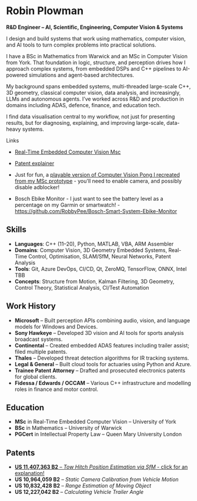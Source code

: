# Robin Plowman

**R&D Engineer – AI, Scientific, Engineering, Computer Vision & Systems**

I design and build systems that work using mathematics, computer vision, and AI tools to turn complex problems into practical solutions.

I have a BSc in Mathematics from Warwick and an MSc in Computer Vision from York. That foundation in logic, structure, and perception drives how I approach complex systems, from embedded DSPs and C++ pipelines to AI-powered simulations and agent-based architectures.

My background spans embedded systems, multi-threaded large-scale C++, 3D geometry, classical computer vision, data analysis, and increasingly, LLMs and autonomous agents. I’ve worked across R&D and production in domains including ADAS, defence, finance, and education tech.

I find data visualisation central to my workflow, not just for presenting results, but for diagnosing, explaining, and improving large-scale, data-heavy systems.

Links
- [Real-Time Embedded Computer Vision Msc](Msc.md)
- [Patent explainer](Tow_Hitch_Position_Estimation_SfM.md)

- Just for fun, a [playable version of Computer Vision Pong I recreated from my MSc prototype](https://robbypee.github.io/HandPong/) - you'll need to enable camera, and possibly disable adblocker!
  
- Bosch Ebike Monitor - I just want to see the battery level as a percentage on my Garmin or smartwatch! - https://github.com/RobbyPee/Bosch-Smart-System-Ebike-Monitor

## Skills

* **Languages**: C++ (11–20), Python, MATLAB, VBA, ARM Assembler
* **Domains**: Computer Vision, 3D Geometry Embedded Systems, Real-Time Control, Optimisation, SLAM/SfM, Neural Networks, Patent Analysis
* **Tools**: Git, Azure DevOps, CI/CD, Qt, ZeroMQ, TensorFlow, ONNX, Intel TBB
* **Concepts**: Structure from Motion, Kalman Filtering, 3D Geometry, Control Theory, Statistical Analysis, CI/Test Automation

## Work History

* **Microsoft** – Built perception APIs combining audio, vision, and language models for Windows and Devices.
* **Sony Hawkeye** – Developed 3D vision and AI tools for sports analysis broadcast systems.
* **Continental** – Created embedded ADAS features including trailer assist; filed multiple patents.
* **Thales** – Developed threat detection algorithms for IR tracking systems.
* **Legal & General** – Built cloud tools for actuaries using Python and Azure.
* **Trainee Patent Attorney** – Drafted and prosecuted electronics patents for global clients.
* **Fidessa / Edwards / OCCAM** – Various C++ infrastructure and modelling roles in finance and motor control.

## Education

* **MSc** in Real-Time Embedded Computer Vision – University of York
* **BSc** in Mathematics – University of Warwick
* **PGCert** in Intellectual Property Law – Queen Mary University London

## Patents

* [**US 11,407,363 B2**](Tow_Hitch_Position_Estimation_SfM)[ – ](Tow_Hitch_Position_Estimation_SfM)[*Tow Hitch Position Estimation via SfM*](Tow_Hitch_Position_Estimation_SfM)[ - click for an explanation!](Tow_Hitch_Position_Estimation_SfM)
* **US 10,964,059 B2** – *Static Camera Calibration from Vehicle Motion*
* **US 10,832,428 B2** – *Range Estimation of Moving Object*
* **US 12,227,042 B2** – *Calculating Vehicle Trailer Angle*

